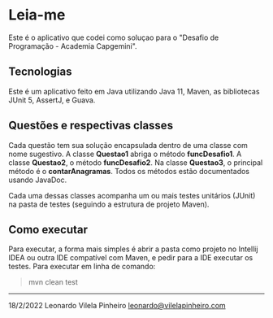 # Leia-me

Este é o aplicativo que codei como soluçao para o "Desafio de Programação - Academia Capgemini".

## Tecnologias

Este é um aplicativo feito em Java utilizando Java 11, Maven, as bibliotecas JUnit 5, AssertJ, e Guava.

## Questões e respectivas classes

Cada questão tem sua solução encapsulada dentro de uma classe com nome sugestivo. A classe **Questao1** abriga o método **funcDesafio1**. A classe **Questao2**, o método **funcDesafio2**. Na classe **Questao3**, o principal  método é o **contarAnagramas**. Todos os métodos estão documentados usando JavaDoc.

Cada uma dessas classes acompanha um ou mais testes unitários (JUnit) na pasta de testes (seguindo a estrutura de projeto Maven).

## Como executar

Para executar, a forma mais simples é abrir a pasta como projeto no Intellij IDEA ou outra IDE compatível com Maven, e pedir para a IDE executar os testes. Para executar em linha de comando:

> mvn clean test


------------


18/2/2022
Leonardo Vilela Pinheiro
leonardo@vilelapinheiro.com
